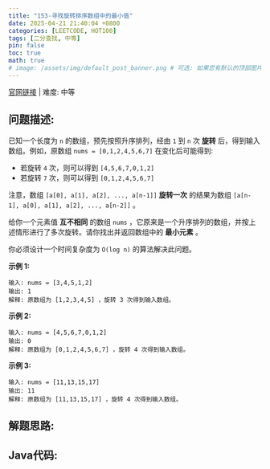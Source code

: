 ```yaml
---
title: "153-寻找旋转排序数组中的最小值"
date: 2025-04-21 21:40:04 +0800
categories: [LEETCODE, HOT100]
tags: [二分查找, 中等]
pin: false
toc: true
math: true
# image: /assets/img/default_post_banner.png # 可选: 如果您有默认的顶部图片，取消注释并修改路径
---
```


[官网链接](https://leetcode.cn/problems/find-minimum-in-rotated-sorted-array/) \| 难度: 中等

## 问题描述: 

已知一个长度为 `n` 的数组，预先按照升序排列，经由 `1` 到 `n` 次 **旋转** 后，得到输入数组。例如，原数组 `nums = [0,1,2,4,5,6,7]` 在变化后可能得到: 

- 若旋转 `4` 次，则可以得到 `[4,5,6,7,0,1,2]`
- 若旋转 `7` 次，则可以得到 `[0,1,2,4,5,6,7]`

注意，数组 `[a[0], a[1], a[2], ..., a[n-1]]` **旋转一次** 的结果为数组 `[a[n-1], a[0], a[1], a[2], ..., a[n-2]]` 。

给你一个元素值 **互不相同** 的数组 `nums` ，它原来是一个升序排列的数组，并按上述情形进行了多次旋转。请你找出并返回数组中的 **最小元素** 。

你必须设计一个时间复杂度为 `O(log n)` 的算法解决此问题。

 

**示例 1:**

```
输入: nums = [3,4,5,1,2]
输出: 1
解释: 原数组为 [1,2,3,4,5] ，旋转 3 次得到输入数组。
```

**示例 2:**

```
输入: nums = [4,5,6,7,0,1,2]
输出: 0
解释: 原数组为 [0,1,2,4,5,6,7] ，旋转 4 次得到输入数组。
```

**示例 3:**

```
输入: nums = [11,13,15,17]
输出: 11
解释: 原数组为 [11,13,15,17] ，旋转 4 次得到输入数组。
```

## 解题思路: 

## Java代码: 
